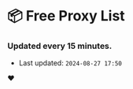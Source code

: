 # :package: Free Proxy List
### Updated every 15 minutes.

- Last updated: `2024-08-27 17:50`

:heart:

